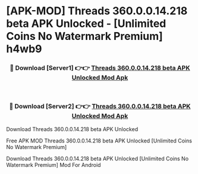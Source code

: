 # [APK-MOD] Threads 360.0.0.14.218 beta APK Unlocked - [Unlimited Coins No Watermark Premium] h4wb9



<div align="center">
<h3>🔴 Download [Server1] 👉👉 <a href="https://momento.my/?title=Threads_360.0.0.14.218_beta_APK_Unlocked">Threads 360.0.0.14.218 beta APK Unlocked Mod Apk</a></h3><br>

<h3>🔴 Download [Server2] 👉👉 <a href="https://momento.my/?title=Threads_360.0.0.14.218_beta_APK_Unlocked">Threads 360.0.0.14.218 beta APK Unlocked Mod Apk</a></h3>
</div>



Download Threads 360.0.0.14.218 beta APK Unlocked 

Free APK MOD Threads 360.0.0.14.218 beta APK Unlocked [Unlimited Coins No Watermark Premium]

Download Threads 360.0.0.14.218 beta APK Unlocked [Unlimited Coins No Watermark Premium] Mod For Android
